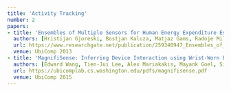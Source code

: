 ```yaml
---
title: 'Activity Tracking'
number: 2
papers:
- title: 'Ensembles of Multiple Sensors for Human Energy Expenditure Estimation'
  authors: [Hristijan Gjoreski, Bostjan Kaluza, Matjaz Gams, Radoje Milic, Mitja Lustrek]
  url: https://www.researchgate.net/publication/259340947_Ensembles_of_Multiple_Sensors_for_Human_Energy_Expenditure_Estimation
  venue: UbiComp 2013
- title: 'MagnifiSense: Inferring Device Interaction using Wrist-Worn Passive Magneto-Inductive Sensors'
  authors: [Edward Wang, Tien-Jui Lee, Alex Mariakakis, Mayank Goel, Sidhant Gupta, Shwetak Patel]
  url: https://ubicomplab.cs.washington.edu/pdfs/magnifisense.pdf
  venue: UbiComp 2015
---
```

